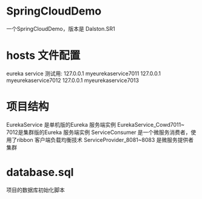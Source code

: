 # SpringCloudDemo
一个SpringCloudDemo，版本是 Dalston.SR1

# hosts 文件配置
eureka service 测试用: 
127.0.0.1       myeurekaservice7011
127.0.0.1       myeurekaservice7012
127.0.0.1       myeurekaservice7013


# 项目结构
EurekaService 是单机版的Eureka 服务端实例
EurekaService_Cowd7011~ 7012是集群版的Eureka 服务端实例
ServiceConsumer 是一个微服务消费者，使用了ribbon 客户端负载均衡技术
ServiceProvider_8081~8083 是微服务提供者集群

# database.sql
项目的数据库初始化脚本
 
